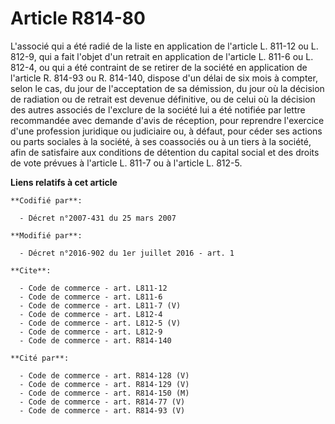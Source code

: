 # Article R814-80

L'associé qui a été radié de la liste en application de l'article L. 811-12 ou L. 812-9, qui a fait l'objet d'un retrait en
application de l'article L. 811-6 ou L. 812-4, ou qui a été contraint de se retirer de la société en application de l'article
R. 814-93 ou R. 814-140, dispose d'un délai de six mois à compter, selon le cas, du jour de l'acceptation de sa démission, du
jour où la décision de radiation ou de retrait est devenue définitive, ou de celui où la décision des autres associés de
l'exclure de la société lui a été notifiée par lettre recommandée avec demande d'avis de réception, pour reprendre l'exercice
d'une profession juridique ou judiciaire ou, à défaut, pour céder ses actions ou parts sociales à la société, à ses
coassociés ou à un tiers à la société, afin de satisfaire aux conditions de détention du capital social et des droits de vote
prévues à l'article L. 811-7 ou à l'article L. 812-5.

**Liens relatifs à cet article**

	**Codifié par**:

	  - Décret n°2007-431 du 25 mars 2007

	**Modifié par**:

	  - Décret n°2016-902 du 1er juillet 2016 - art. 1

	**Cite**:

	  - Code de commerce - art. L811-12
	  - Code de commerce - art. L811-6
	  - Code de commerce - art. L811-7 (V)
	  - Code de commerce - art. L812-4
	  - Code de commerce - art. L812-5 (V)
	  - Code de commerce - art. L812-9
	  - Code de commerce - art. R814-140

	**Cité par**:

	  - Code de commerce - art. R814-128 (V)
	  - Code de commerce - art. R814-129 (V)
	  - Code de commerce - art. R814-150 (M)
	  - Code de commerce - art. R814-77 (V)
	  - Code de commerce - art. R814-93 (V)
